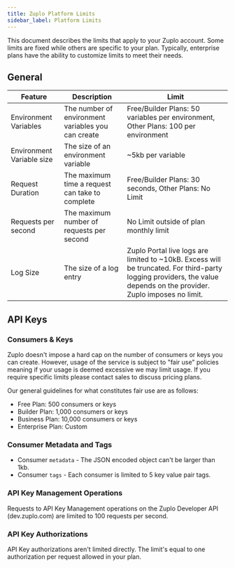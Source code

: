 ```yaml
---
title: Zuplo Platform Limits
sidebar_label: Platform Limits
---
```


This document describes the limits that apply to your Zuplo account. Some limits
are fixed while others are specific to your plan. Typically, enterprise plans
have the ability to customize limits to meet their needs.

## General

| Feature                   | Description                                        | Limit                                                                                                                                                                |
| ------------------------- | -------------------------------------------------- | -------------------------------------------------------------------------------------------------------------------------------------------------------------------- |
| Environment Variables     | The number of environment variables you can create | Free/Builder Plans: 50 variables per environment, Other Plans: 100 per environment                                                                                   |
| Environment Variable size | The size of an environment variable                | ~5kb per variable                                                                                                                                                    |
| Request Duration          | The maximum time a request can take to complete    | Free/Builder Plans: 30 seconds, Other Plans: No Limit                                                                                                                |
| Requests per second       | The maximum number of requests per second          | No Limit outside of plan monthly limit                                                                                                                               |
| Log Size                  | The size of a log entry                            | Zuplo Portal live logs are limited to ~10kB. Excess will be truncated. For third-party logging providers, the value depends on the provider. Zuplo imposes no limit. |

## API Keys

### Consumers & Keys

Zuplo doesn't impose a hard cap on the number of consumers or keys you can
create. However, usage of the service is subject to "fair use" policies meaning
if your usage is deemed excessive we may limit usage. If you require specific
limits please contact sales to discuss pricing plans.

Our general guidelines for what constitutes fair use are as follows:

- Free Plan: 500 consumers or keys
- Builder Plan: 1,000 consumers or keys
- Business Plan: 10,000 consumers or keys
- Enterprise Plan: Custom

### Consumer Metadata and Tags

- Consumer `metadata` - The JSON encoded object can't be larger than 1kb.
- Consumer `tags` - Each consumer is limited to 5 key value pair tags.

### API Key Management Operations

Requests to API Key Management operations on the Zuplo Developer API
(dev.zuplo.com) are limited to 100 requests per second.

### API Key Authorizations

API Key authorizations aren't limited directly. The limit's equal to one
authorization per request allowed in your plan.
